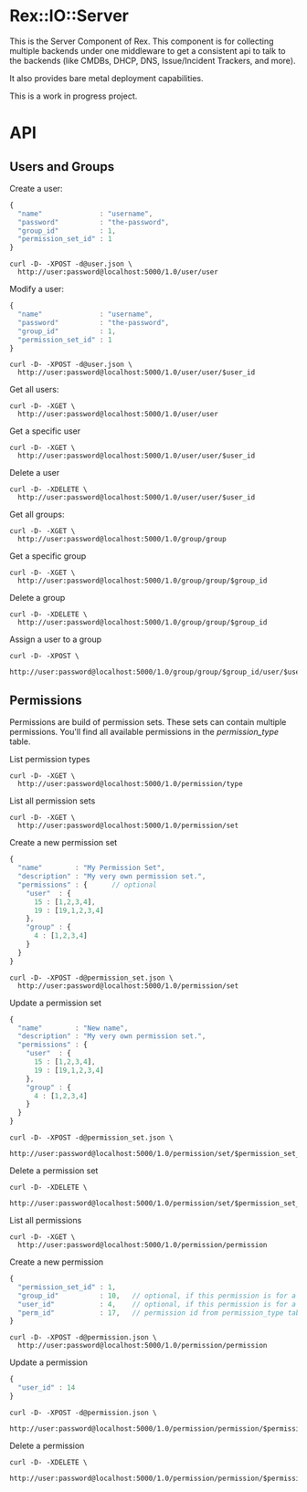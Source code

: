 # Rex::IO::Server

This is the Server Component of Rex. This component is for collecting multiple backends under one middleware to get a consistent api to talk to the backends (like CMDBs, DHCP, DNS, Issue/Incident Trackers, and more).

It also provides bare metal deployment capabilities.

This is a work in progress project.


# API

## Users and Groups

Create a user:

```javascript
{
  "name"              : "username",
  "password"          : "the-password",
  "group_id"          : 1,
  "permission_set_id" : 1
}
```

```
curl -D- -XPOST -d@user.json \
  http://user:password@localhost:5000/1.0/user/user
```

Modify a user:

```javascript
{
  "name"              : "username",
  "password"          : "the-password",
  "group_id"          : 1,
  "permission_set_id" : 1
}
```

```
curl -D- -XPOST -d@user.json \
  http://user:password@localhost:5000/1.0/user/user/$user_id
```


Get all users:

```
curl -D- -XGET \
  http://user:password@localhost:5000/1.0/user/user
```

Get a specific user

```
curl -D- -XGET \
  http://user:password@localhost:5000/1.0/user/user/$user_id
```

Delete a user

```
curl -D- -XDELETE \
  http://user:password@localhost:5000/1.0/user/user/$user_id
```

Get all groups:

```
curl -D- -XGET \
  http://user:password@localhost:5000/1.0/group/group
```

Get a specific group

```
curl -D- -XGET \
  http://user:password@localhost:5000/1.0/group/group/$group_id
```

Delete a group

```
curl -D- -XDELETE \
  http://user:password@localhost:5000/1.0/group/group/$group_id
```

Assign a user to a group

```
curl -D- -XPOST \
  http://user:password@localhost:5000/1.0/group/group/$group_id/user/$user_id
```

## Permissions

Permissions are build of permission sets. These sets can contain multiple permissions. You'll find all available permissions in the *permission_type* table.

List permission types

```
curl -D- -XGET \
  http://user:password@localhost:5000/1.0/permission/type
```

List all permission sets

```
curl -D- -XGET \
  http://user:password@localhost:5000/1.0/permission/set
```

Create a new permission set

```javascript
{
  "name"        : "My Permission Set",
  "description" : "My very own permission set.",
  "permissions" : {      // optional
    "user"  : {
      15 : [1,2,3,4],
      19 : [19,1,2,3,4]
    },
    "group" : {
      4 : [1,2,3,4]
    }
  }
}
```

```
curl -D- -XPOST -d@permission_set.json \
  http://user:password@localhost:5000/1.0/permission/set
```

Update a permission set

```javascript
{
  "name"        : "New name",
  "description" : "My very own permission set.",
  "permissions" : {
    "user"  : {
      15 : [1,2,3,4],
      19 : [19,1,2,3,4]
    },
    "group" : {
      4 : [1,2,3,4]
    }
  }
}
```

```
curl -D- -XPOST -d@permission_set.json \
  http://user:password@localhost:5000/1.0/permission/set/$permission_set_id
```

Delete a permission set

```
curl -D- -XDELETE \
  http://user:password@localhost:5000/1.0/permission/set/$permission_set_id
```

List all permissions

```
curl -D- -XGET \
  http://user:password@localhost:5000/1.0/permission/permission
```

Create a new permission

```javascript
{
  "permission_set_id" : 1,
  "group_id"          : 10,   // optional, if this permission is for a group
  "user_id"           : 4,    // optional, if this permission is for a user
  "perm_id"           : 17,   // permission id from permission_type table
}
```

```
curl -D- -XPOST -d@permission.json \
  http://user:password@localhost:5000/1.0/permission/permission
```

Update a permission

```javascript
{
  "user_id" : 14
}
```

```
curl -D- -XPOST -d@permission.json \
  http://user:password@localhost:5000/1.0/permission/permission/$permission_id
```

Delete a permission

```
curl -D- -XDELETE \
  http://user:password@localhost:5000/1.0/permission/permission/$permission_id
```


